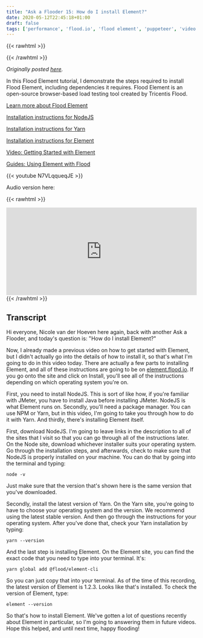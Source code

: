 ```yaml
---
title: "Ask a Flooder 15: How do I install Element?"
date: 2020-05-12T22:45:18+01:00
draft: false
tags: ['performance', 'flood.io', 'flood element', 'puppeteer', 'video', 'english', 'text']
---
```


{{< rawhtml >}}
<link rel="canonical" href="https://www.flood.io/blog/ask-a-flooder-15-how-do-i-install-element-video">
{{< /rawhtml >}}

_Originally posted [here](https://www.flood.io/blog/ask-a-flooder-15-how-do-i-install-element-video)._

In this Flood Element tutorial, I demonstrate the steps required to install Flood Element, including dependencies it requires. Flood Element is an open-source browser-based load testing tool created by Tricentis Flood.

[Learn more about Flood Element](https://bit.ly/2YM1mnV)

[Installation instructions for NodeJS](https://nodejs.org/en/download/current/)

[Installation instructions for Yarn](https://classic.yarnpkg.com/en/docs/install/)

[Installation instructions for Element](https://bit.ly/2yuYrWl)

[Video: Getting Started with Element](https://www.youtube.com/watch?v=oWtnStKrh98)

[Guides: Using Element with Flood‍](https://bit.ly/2YJIQg5)

{{< youtube N7VLqqueqJE >}}

Audio version here:

{{< rawhtml >}}
<iframe src="https://open.spotify.com/embed-podcast/episode/6EZ97ImNGUiDAGcEyGGNYM" width="100%" height="232" frameborder="0" allowtransparency="true" allow="encrypted-media"></iframe>
{{< /rawhtml >}}

## Transcript

Hi everyone, Nicole van der Hoeven here again, back with another Ask a Flooder, and today's question is: "How do I install Element?"

Now, I already made a previous video on how to get started with Element, but I didn't actually go into the details of how to install it, so that's what I'm going to do in this video today. There are actually a few parts to installing Element, and all of these instructions are going to be on [element.flood.io](http://element.flood.io/). If you go onto the site and click on Install, you'll see all of the instructions depending on which operating system you're on.

First, you need to install NodeJS. This is sort of like how, if you're familiar with JMeter, you have to install Java before installing JMeter. NodeJS is what Element runs on. Secondly, you'll need a package manager. You can use NPM or Yarn, but in this video, I'm going to take you through how to do it with Yarn. And thirdly, there's installing Element itself.

First, download NodeJS. I'm going to leave links in the description to all of the sites that I visit so that you can go through all of the instructions later. On the Node site, download whichever installer suits your operating system. Go through the installation steps, and afterwards, check to make sure that NodeJS is properly installed on your machine. You can do that by going into the terminal and typing:

```shell
node -v
```

Just make sure that the version that's shown here is the same version that you've downloaded.

Secondly, install the latest version of Yarn. On the Yarn site, you're going to have to choose your operating system and the version. We recommend using the latest stable version. And then go through the instructions for your operating system. After you've done that, check your Yarn installation by typing: 

```shell
yarn --version
```

And the last step is installing Element. On the Element site, you can find the exact code that you need to type into your terminal. It's:

```shell
yarn global add @flood/element-cli 
```

So you can just copy that into your terminal. As of the time of this recording, the latest version of Element is 1.2.3. Looks like that's installed. To check the version of Element, type: 

```shell
element --version
```

So that's how to install Element. We've gotten a lot of questions recently about Element in particular, so I'm going to answering them in future videos. Hope this helped, and until next time, happy flooding!
